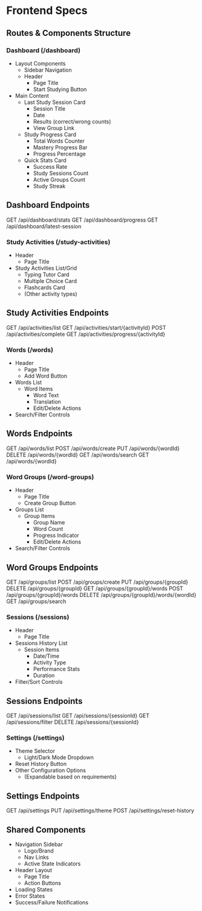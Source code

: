 # Frontend Specs

## Routes & Components Structure

### Dashboard (/dashboard)
- Layout Components
  - Sidebar Navigation
  - Header
    - Page Title
    - Start Studying Button
- Main Content
  - Last Study Session Card
    - Session Title
    - Date
    - Results (correct/wrong counts)
    - View Group Link
  - Study Progress Card
    - Total Words Counter
    - Mastery Progress Bar
    - Progress Percentage
  - Quick Stats Card
    - Success Rate
    - Study Sessions Count
    - Active Groups Count
    - Study Streak
## Dashboard Endpoints
GET /api/dashboard/stats
GET /api/dashboard/progress
GET /api/dashboard/latest-session


### Study Activities (/study-activities)
- Header
  - Page Title
- Study Activities List/Grid
  - Typing Tutor Card
  - Multiple Choice Card
  - Flashcards Card
  - (Other activity types)
## Study Activities Endpoints
GET /api/activities/list
GET /api/activities/start/{activityId}
POST /api/activities/complete
GET /api/activities/progress/{activityId}


### Words (/words)
- Header
  - Page Title
  - Add Word Button
- Words List
  - Word Items
    - Word Text
    - Translation
    - Edit/Delete Actions
- Search/Filter Controls
## Words Endpoints
GET /api/words/list
POST /api/words/create
PUT /api/words/{wordId}
DELETE /api/words/{wordId}
GET /api/words/search
GET /api/words/{wordId}


### Word Groups (/word-groups)
- Header
  - Page Title
  - Create Group Button
- Groups List
  - Group Items
    - Group Name
    - Word Count
    - Progress Indicator
    - Edit/Delete Actions
- Search/Filter Controls
## Word Groups Endpoints
GET /api/groups/list
POST /api/groups/create
PUT /api/groups/{groupId}
DELETE /api/groups/{groupId}
GET /api/groups/{groupId}/words
POST /api/groups/{groupId}/words
DELETE /api/groups/{groupId}/words/{wordId}
GET /api/groups/search


### Sessions (/sessions)
- Header
  - Page Title
- Sessions History List
  - Session Items
    - Date/Time
    - Activity Type
    - Performance Stats
    - Duration
- Filter/Sort Controls
## Sessions Endpoints
GET /api/sessions/list
GET /api/sessions/{sessionId}
GET /api/sessions/filter
DELETE /api/sessions/{sessionId}


### Settings (/settings)
- Theme Selector
  - Light/Dark Mode Dropdown
- Reset History Button
- Other Configuration Options
  - (Expandable based on requirements)
## Settings Endpoints
GET /api/settings
PUT /api/settings/theme
POST /api/settings/reset-history


## Shared Components
- Navigation Sidebar
  - Logo/Brand
  - Nav Links
  - Active State Indicators
- Header Layout
  - Page Title
  - Action Buttons
- Loading States
- Error States
- Success/Failure Notifications
